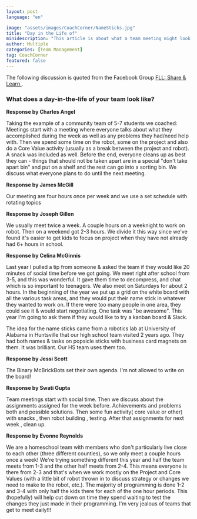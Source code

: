 ```yaml
---
layout: post
language: "en"

image: "assets/images/CoachCorner/NameSticks.jpg"
title: "Day in the Life of"
minidescription: "This article is about what a team meeting might look like."
author: Multiple
categories: [Team Management]
tag: CoachCorner
featured: false
---
```


The following discussion is quoted from the Facebook Group <a href="https://www.facebook.com/groups/FLLShareandLearn/">FLL: Share & Learn </a>.

### What does a day-in-the-life of your team look like?

**Response by Charles Angel**

Taking the example of a community team of 5-7 students we coached: Meetings start with a meeting where everyone talks about what they accomplished during the week as well as any problems they had/need help with. Then we spend some time on the robot, some on the project and also do a Core Value activity (usually as a break between the project and robot). A snack was included as well. Before the end, everyone cleans up as best they can - things that should not be taken apart are in a special "don't take apart bin" and put on a shelf and the rest can go into a sorting bin. We discuss what everyone plans to do until the next meeting.

**Response by James McGill**

Our meeting are four hours once per week and we use a set schedule with rotating topics

**Response by Joseph Gillen**

We usually meet twice a week. A couple hours on a weeknight to work on robot. Then on a weekend got 2-3 hours. We divide it this way since we've found it's easier to get kids to focus on project when they have not already had 6+ hours in school.

**Response by Celina McGinnis**

Last year I pulled a tip from someone & asked the team if they would like 20 minutes of social time before we got going. We meet right after school from 3-5, and this was wonderful. It gave them time to decompress, and chat which is so important to teenagers. We also meet on Saturdays for about 2 hours. In the beginning of the year we put up a grid on the white board with all the various task areas, and they would put their name stick in whatever they wanted to work on. If there were too many people in one area, they could see it & would start negotiating. One task was "be awesome". This year I'm going to ask them if they would like to try a kanban board & Slack.

The idea for the name sticks came from a robotics lab at University of Alabama in Huntsville that our high school team visited 2 years ago. They had both names & tasks on popsicle sticks with business card magnets on them. It was brilliant. Our HS team uses them too.

**Response by Jessi Scott**

The Binary McBrickBots set their own agenda. I'm not allowed to write on the board!

**Response by Swati Gupta**

Team meetings start with social time. Then we discuss about the assignments assigned for the week before. Achievements and problems both and possible solutions. Then some fun activity( core value or other) with snacks , then robot building , testing. After that assignments for next week , clean up.

**Response by Evonne Reynolds**

We are a homeschool team with members who don't particularly live close to each other (three different counties), so we only meet a couple hours once a week! We're trying something different this year and half the team meets from 1-3 and the other half meets from 2-4. This means everyone is there from 2-3 and that's when we work mostly on the Project and Core Values (with a little bit of robot thrown in to discuss strategy or changes we need to make to the robot, etc.). The majority of programming is done 1-2 and 3-4 with only half the kids there for each of the one hour periods. This (hopefully) will help cut down on time they spend waiting to test the changes they just made in their programming. I'm very jealous of teams that get to meet daily!!!

